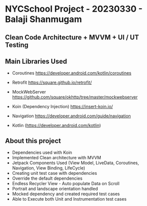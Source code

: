 # NYCSchool Project - 20230330 - Balaji Shanmugam

## Clean Code Architecture +  MVVM +  UI / UT Testing

## Main Libraries Used

- Coroutines https://developer.android.com/kotlin/coroutines

- Retrofit  https://square.github.io/retrofit/

- MockWebServer https://github.com/square/okhttp/tree/master/mockwebserver

- Koin (Dependency Injection) https://insert-koin.io/

- Navigation https://developer.android.com/guide/navigation

- Kotlin (https://developer.android.com/kotlin)


## About this project 

- Dependencies used with Koin 
- Implemented Clean architecture with MVVM 
- Jetpack Components Used (View Model, LiveData, Coroutines, Navigation, View Binding, LifeCycle)
- Creating unit test case with dependencies
- Override the default dependencies 
- Endless Recycler View - Auto populate Data on Scroll
- Portrait and landscape orientation handled
- Mocked dependency and created required test cases 
- Able to Execute both Unit and Instrumentation test cases
